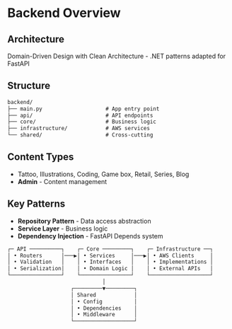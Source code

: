 # Backend Overview

## Architecture

Domain-Driven Design with Clean Architecture - .NET patterns adapted for FastAPI

## Structure

```txt
backend/
├── main.py                    # App entry point
├── api/                       # API endpoints
├── core/                      # Business logic
├── infrastructure/            # AWS services
└── shared/                    # Cross-cutting
```

## Content Types

- Tattoo, Illustrations, Coding, Game box, Retail, Series, Blog
- **Admin** - Content management

## Key Patterns

- **Repository Pattern** - Data access abstraction
- **Service Layer** - Business logic
- **Dependency Injection** - FastAPI Depends system

```txt
┌─ API ──────────┐    ┌─ Core ─────────┐    ┌─ Infrastructure ──┐
│ • Routers      │───▶│ • Services     │───▶│ • AWS Clients     │
│ • Validation   │    │ • Interfaces   │    │ • Implementations │
│ • Serialization│    │ • Domain Logic │    │ • External APIs   │
└────────────────┘    └────────────────┘    └───────────────────┘
                              │
                    ┌─────────▼─────────┐
                    │ Shared            │
                    │ • Config          │
                    │ • Dependencies    │
                    │ • Middleware      │
                    └───────────────────┘
```
